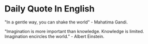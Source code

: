 # Daily Quote In English

"In a gentle way, you can shake the world" - Mahatima Gandi.

"Imagination is more important than knowledge. Knowledge is limited. Imagination encircles the world.” - Albert Einstein.

